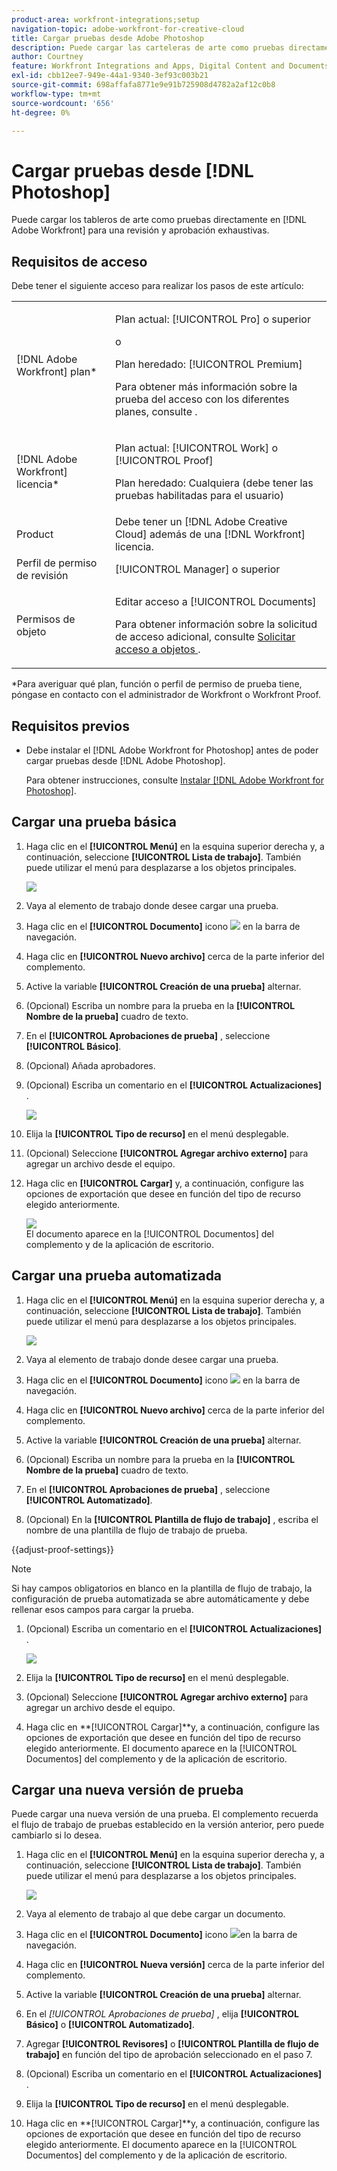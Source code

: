 ```yaml
---
product-area: workfront-integrations;setup
navigation-topic: adobe-workfront-for-creative-cloud
title: Cargar pruebas desde Adobe Photoshop
description: Puede cargar las carteleras de arte como pruebas directamente en Adobe Workfront para una revisión y aprobación exhaustivas.
author: Courtney
feature: Workfront Integrations and Apps, Digital Content and Documents
exl-id: cbb12ee7-949e-44a1-9340-3ef93c003b21
source-git-commit: 698affafa8771e9e91b725908d4782a2af12c0b8
workflow-type: tm+mt
source-wordcount: '656'
ht-degree: 0%

---
```


# Cargar pruebas desde [!DNL Photoshop]

Puede cargar los tableros de arte como pruebas directamente en [!DNL Adobe Workfront] para una revisión y aprobación exhaustivas.

## Requisitos de acceso

Debe tener el siguiente acceso para realizar los pasos de este artículo:

<table style="table-layout:auto"> 
 <col> 
 <col> 
 <tbody> 
  <tr> 
   <td role="rowheader">[!DNL Adobe Workfront] plan*</td> 
   <td> <p>Plan actual: [!UICONTROL Pro] o superior</p> <p>o</p> <p>Plan heredado: [!UICONTROL Premium]</p> <p>Para obtener más información sobre la prueba del acceso con los diferentes planes, consulte .</p> </td> 
  </tr> 
  <tr> 
   <td role="rowheader">[!DNL Adobe Workfront] licencia*</td> 
   <td> <p>Plan actual: [!UICONTROL Work] o [!UICONTROL Proof]</p> <p>Plan heredado: Cualquiera (debe tener las pruebas habilitadas para el usuario)</p> </td> 
  </tr> 
  <tr> 
   <td role="rowheader">Product</td> 
   <td>Debe tener un [!DNL Adobe Creative Cloud] además de una [!DNL Workfront] licencia.</td> 
  </tr> 
  <tr> 
   <td role="rowheader">Perfil de permiso de revisión </td> 
   <td>[!UICONTROL Manager] o superior</td> 
  </tr> 
  <tr> 
   <td role="rowheader">Permisos de objeto</td> 
   <td> <p>Editar acceso a [!UICONTROL Documents]</p> <p>Para obtener información sobre la solicitud de acceso adicional, consulte <a href="../../workfront-basics/grant-and-request-access-to-objects/request-access.md" class="MCXref xref">Solicitar acceso a objetos </a>.</p> </td> 
  </tr> 
 </tbody> 
</table>

&#42;Para averiguar qué plan, función o perfil de permiso de prueba tiene, póngase en contacto con el administrador de Workfront o Workfront Proof.

## Requisitos previos

* Debe instalar el [!DNL Adobe Workfront for Photoshop] antes de poder cargar pruebas desde [!DNL Adobe Photoshop].

   Para obtener instrucciones, consulte [Instalar [!DNL Adobe Workfront for Photoshop]](../../workfront-integrations-and-apps/adobe-workfront-for-creative-cloud/wf-cc-install-ps.md).

## Cargar una prueba básica

1. Haga clic en el **[!UICONTROL Menú]** en la esquina superior derecha y, a continuación, seleccione **[!UICONTROL Lista de trabajo]**. También puede utilizar el menú para desplazarse a los objetos principales.

   ![](assets/go-back-to-work-list-350x314.png)

1. Vaya al elemento de trabajo donde desee cargar una prueba.
1. Haga clic en el **[!UICONTROL Documento]** icono ![](assets/documents.png) en la barra de navegación.
1. Haga clic en **[!UICONTROL Nuevo archivo]** cerca de la parte inferior del complemento.
1. Active la variable **[!UICONTROL Creación de una prueba]** alternar.
1. (Opcional) Escriba un nombre para la prueba en la **[!UICONTROL Nombre de la prueba]** cuadro de texto.
1. En el **[!UICONTROL Aprobaciones de prueba]** , seleccione **[!UICONTROL Básico]**.
1. (Opcional) Añada aprobadores.
1. (Opcional) Escriba un comentario en el **[!UICONTROL Actualizaciones]** .

   ![](assets/add-comment.png)

1. Elija la **[!UICONTROL Tipo de recurso]** en el menú desplegable.

1. (Opcional) Seleccione **[!UICONTROL Agregar archivo externo]** para agregar un archivo desde el equipo.
1. Haga clic en **[!UICONTROL Cargar]** y, a continuación, configure las opciones de exportación que desee en función del tipo de recurso elegido anteriormente.

   ![](assets/plugin-files-350x307.png)\
   El documento aparece en la [!UICONTROL Documentos] del complemento y de la aplicación de escritorio.


## Cargar una prueba automatizada

1. Haga clic en el **[!UICONTROL Menú]** en la esquina superior derecha y, a continuación, seleccione **[!UICONTROL Lista de trabajo]**. También puede utilizar el menú para desplazarse a los objetos principales.

   ![](assets/go-back-to-work-list-350x314.png)

1. Vaya al elemento de trabajo donde desee cargar una prueba.
1. Haga clic en el **[!UICONTROL Documento]** icono ![](assets/documents.png) en la barra de navegación.

1. Haga clic en **[!UICONTROL Nuevo archivo]** cerca de la parte inferior del complemento.
1. Active la variable **[!UICONTROL Creación de una prueba]** alternar.
1. (Opcional) Escriba un nombre para la prueba en la **[!UICONTROL Nombre de la prueba]** cuadro de texto.
1. En el **[!UICONTROL Aprobaciones de prueba]** , seleccione **[!UICONTROL Automatizado]**.
1. (Opcional) En la **[!UICONTROL Plantilla de flujo de trabajo]** , escriba el nombre de una plantilla de flujo de trabajo de prueba.

{{adjust-proof-settings}}

>[!NOTE]
>
> Si hay campos obligatorios en blanco en la plantilla de flujo de trabajo, la configuración de prueba automatizada se abre automáticamente y debe rellenar esos campos para cargar la prueba.


1. (Opcional) Escriba un comentario en el **[!UICONTROL Actualizaciones]** .

   ![](assets/add-comment-automated-approval.png)

1. Elija la **[!UICONTROL Tipo de recurso]** en el menú desplegable.
1. (Opcional) Seleccione **[!UICONTROL Agregar archivo externo]** para agregar un archivo desde el equipo.
1. Haga clic en **[!UICONTROL Cargar]**y, a continuación, configure las opciones de exportación que desee en función del tipo de recurso elegido anteriormente.
El documento aparece en la [!UICONTROL Documentos] del complemento y de la aplicación de escritorio.

## Cargar una nueva versión de prueba

Puede cargar una nueva versión de una prueba. El complemento recuerda el flujo de trabajo de pruebas establecido en la versión anterior, pero puede cambiarlo si lo desea.

1. Haga clic en el **[!UICONTROL Menú]** en la esquina superior derecha y, a continuación, seleccione **[!UICONTROL Lista de trabajo]**. También puede utilizar el menú para desplazarse a los objetos principales.

   ![](assets/go-back-to-work-list-350x314.png)

1. Vaya al elemento de trabajo al que debe cargar un documento.
1. Haga clic en el **[!UICONTROL Documento]** icono ![](assets/documents.png)en la barra de navegación.

1. Haga clic en **[!UICONTROL Nueva versión]** cerca de la parte inferior del complemento.
1. Active la variable **[!UICONTROL Creación de una prueba]** alternar.

1. En el *[!UICONTROL *Aprobaciones de prueba]** , elija **[!UICONTROL Básico]** o **[!UICONTROL Automatizado]**.

1. Agregar **[!UICONTROL Revisores]** o **[!UICONTROL Plantilla de flujo de trabajo]** en función del tipo de aprobación seleccionado en el paso 7.

1. (Opcional) Escriba un comentario en el **[!UICONTROL Actualizaciones]** .
1. Elija la **[!UICONTROL Tipo de recurso]** en el menú desplegable.
1. Haga clic en **[!UICONTROL Cargar]**y, a continuación, configure las opciones de exportación que desee en función del tipo de recurso elegido anteriormente.
El documento aparece en la [!UICONTROL Documentos] del complemento y de la aplicación de escritorio.
